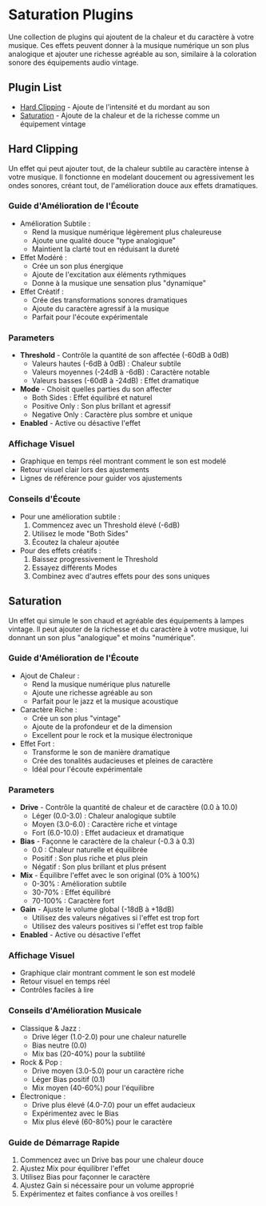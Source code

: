 # Saturation Plugins

Une collection de plugins qui ajoutent de la chaleur et du caractère à votre musique. Ces effets peuvent donner à la musique numérique un son plus analogique et ajouter une richesse agréable au son, similaire à la coloration sonore des équipements audio vintage.

## Plugin List

- [Hard Clipping](#hard-clipping) - Ajoute de l'intensité et du mordant au son
- [Saturation](#saturation) - Ajoute de la chaleur et de la richesse comme un équipement vintage

## Hard Clipping

Un effet qui peut ajouter tout, de la chaleur subtile au caractère intense à votre musique. Il fonctionne en modelant doucement ou agressivement les ondes sonores, créant tout, de l'amélioration douce aux effets dramatiques.

### Guide d'Amélioration de l'Écoute
- Amélioration Subtile :
  - Rend la musique numérique légèrement plus chaleureuse
  - Ajoute une qualité douce "type analogique"
  - Maintient la clarté tout en réduisant la dureté
- Effet Modéré :
  - Crée un son plus énergique
  - Ajoute de l'excitation aux éléments rythmiques
  - Donne à la musique une sensation plus "dynamique"
- Effet Créatif :
  - Crée des transformations sonores dramatiques
  - Ajoute du caractère agressif à la musique
  - Parfait pour l'écoute expérimentale

### Parameters
- **Threshold** - Contrôle la quantité de son affectée (-60dB à 0dB)
  - Valeurs hautes (-6dB à 0dB) : Chaleur subtile
  - Valeurs moyennes (-24dB à -6dB) : Caractère notable
  - Valeurs basses (-60dB à -24dB) : Effet dramatique
- **Mode** - Choisit quelles parties du son affecter
  - Both Sides : Effet équilibré et naturel
  - Positive Only : Son plus brillant et agressif
  - Negative Only : Caractère plus sombre et unique
- **Enabled** - Active ou désactive l'effet

### Affichage Visuel
- Graphique en temps réel montrant comment le son est modelé
- Retour visuel clair lors des ajustements
- Lignes de référence pour guider vos ajustements

### Conseils d'Écoute
- Pour une amélioration subtile :
  1. Commencez avec un Threshold élevé (-6dB)
  2. Utilisez le mode "Both Sides"
  3. Écoutez la chaleur ajoutée
- Pour des effets créatifs :
  1. Baissez progressivement le Threshold
  2. Essayez différents Modes
  3. Combinez avec d'autres effets pour des sons uniques

## Saturation

Un effet qui simule le son chaud et agréable des équipements à lampes vintage. Il peut ajouter de la richesse et du caractère à votre musique, lui donnant un son plus "analogique" et moins "numérique".

### Guide d'Amélioration de l'Écoute
- Ajout de Chaleur :
  - Rend la musique numérique plus naturelle
  - Ajoute une richesse agréable au son
  - Parfait pour le jazz et la musique acoustique
- Caractère Riche :
  - Crée un son plus "vintage"
  - Ajoute de la profondeur et de la dimension
  - Excellent pour le rock et la musique électronique
- Effet Fort :
  - Transforme le son de manière dramatique
  - Crée des tonalités audacieuses et pleines de caractère
  - Idéal pour l'écoute expérimentale

### Parameters
- **Drive** - Contrôle la quantité de chaleur et de caractère (0.0 à 10.0)
  - Léger (0.0-3.0) : Chaleur analogique subtile
  - Moyen (3.0-6.0) : Caractère riche et vintage
  - Fort (6.0-10.0) : Effet audacieux et dramatique
- **Bias** - Façonne le caractère de la chaleur (-0.3 à 0.3)
  - 0.0 : Chaleur naturelle et équilibrée
  - Positif : Son plus riche et plus plein
  - Négatif : Son plus brillant et plus présent
- **Mix** - Équilibre l'effet avec le son original (0% à 100%)
  - 0-30% : Amélioration subtile
  - 30-70% : Effet équilibré
  - 70-100% : Caractère fort
- **Gain** - Ajuste le volume global (-18dB à +18dB)
  - Utilisez des valeurs négatives si l'effet est trop fort
  - Utilisez des valeurs positives si l'effet est trop faible
- **Enabled** - Active ou désactive l'effet

### Affichage Visuel
- Graphique clair montrant comment le son est modelé
- Retour visuel en temps réel
- Contrôles faciles à lire

### Conseils d'Amélioration Musicale
- Classique & Jazz :
  - Drive léger (1.0-2.0) pour une chaleur naturelle
  - Bias neutre (0.0)
  - Mix bas (20-40%) pour la subtilité
- Rock & Pop :
  - Drive moyen (3.0-5.0) pour un caractère riche
  - Léger Bias positif (0.1)
  - Mix moyen (40-60%) pour l'équilibre
- Électronique :
  - Drive plus élevé (4.0-7.0) pour un effet audacieux
  - Expérimentez avec le Bias
  - Mix plus élevé (60-80%) pour le caractère

### Guide de Démarrage Rapide
1. Commencez avec un Drive bas pour une chaleur douce
2. Ajustez Mix pour équilibrer l'effet
3. Utilisez Bias pour façonner le caractère
4. Ajustez Gain si nécessaire pour un volume approprié
5. Expérimentez et faites confiance à vos oreilles !